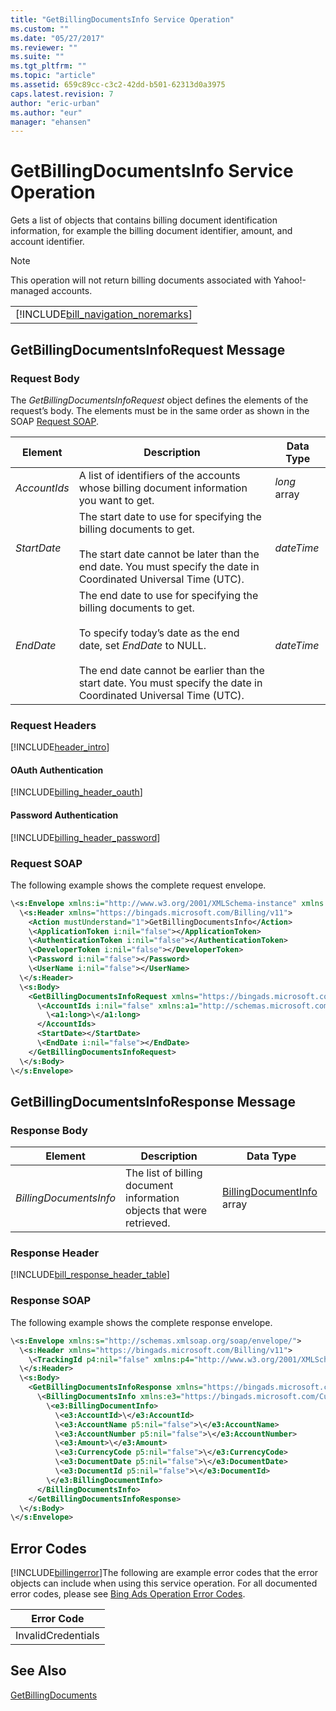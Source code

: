 ```yaml
---
title: "GetBillingDocumentsInfo Service Operation"
ms.custom: ""
ms.date: "05/27/2017"
ms.reviewer: ""
ms.suite: ""
ms.tgt_pltfrm: ""
ms.topic: "article"
ms.assetid: 659c89cc-c3c2-42dd-b501-62313d0a3975
caps.latest.revision: 7
author: "eric-urban"
ms.author: "eur"
manager: "ehansen"
---
```

# GetBillingDocumentsInfo Service Operation
Gets a list of objects that contains billing document identification information, for example the billing document identifier, amount, and account identifier.

> [!NOTE]
> This operation will not return billing documents associated with Yahoo!-managed accounts.

||
|-|
|[!INCLUDE[bill_navigation_noremarks](../billing-api/includes/bill-navigation-noremarks.md)]|

## <a name="request"></a>GetBillingDocumentsInfoRequest Message

### Request Body
The *GetBillingDocumentsInfoRequest* object defines the elements of the request’s body. The elements must be in the same order as shown in the SOAP [Request SOAP](#request_soap).

|Element|Description|Data Type|
|-----------|---------------|-------------|
|*AccountIds*|A list of identifiers of the accounts whose billing document information you want to get.|*long* array|
|*StartDate*|The start date to use for specifying the billing documents to get.<br /><br />The start date cannot be later than the end date. You must specify the date in Coordinated Universal Time (UTC).|*dateTime*|
|*EndDate*|The end date to use for specifying the billing documents to get.<br /><br />To specify today’s date as the end date, set *EndDate* to NULL.<br /><br />The end date cannot be earlier than the start date. You must specify the date in Coordinated Universal Time (UTC).|*dateTime*|

### Request Headers
[!INCLUDE[header_intro](../billing-api/includes/header-intro.md)]
#### OAuth Authentication
[!INCLUDE[billing_header_oauth](../billing-api/includes/billing-header-oauth.md)]
#### Password Authentication
[!INCLUDE[billing_header_password](../billing-api/includes/billing-header-password.md)]
### <a name="request_soap"></a>Request SOAP
The following example shows the complete request envelope.

```xml
\<s:Envelope xmlns:i="http://www.w3.org/2001/XMLSchema-instance" xmlns:s="http://schemas.xmlsoap.org/soap/envelope/">
  \<s:Header xmlns="https://bingads.microsoft.com/Billing/v11">
    <Action mustUnderstand="1">GetBillingDocumentsInfo</Action>
    \<ApplicationToken i:nil="false"></ApplicationToken>
    \<AuthenticationToken i:nil="false"></AuthenticationToken>
    \<DeveloperToken i:nil="false"></DeveloperToken>
    \<Password i:nil="false"></Password>
    \<UserName i:nil="false"></UserName>
  \</s:Header>
  \<s:Body>
    <GetBillingDocumentsInfoRequest xmlns="https://bingads.microsoft.com/Billing/v11">
      \<AccountIds i:nil="false" xmlns:a1="http://schemas.microsoft.com/2003/10/Serialization/Arrays">
        \<a1:long>\</a1:long>
      </AccountIds>
      <StartDate></StartDate>
      \<EndDate i:nil="false"></EndDate>
    </GetBillingDocumentsInfoRequest>
  \</s:Body>
\</s:Envelope>
```

## <a name="response"></a>GetBillingDocumentsInfoResponse Message

### <a name="Body_Elements"></a>Response Body

|Element|Description|Data Type|
|-----------|---------------|-------------|
|*BillingDocumentsInfo*|The list of billing document information objects that were retrieved.|[BillingDocumentInfo](../billing-api/billingdocumentinfo-data-object.md) array|

### <a name="Header_Elements"></a>Response Header
[!INCLUDE[bill_response_header_table](../billing-api/includes/bill-response-header-table.md)]
### Response SOAP
The following example shows the complete response envelope.

```xml
\<s:Envelope xmlns:s="http://schemas.xmlsoap.org/soap/envelope/">
  \<s:Header xmlns="https://bingads.microsoft.com/Billing/v11">
    \<TrackingId p4:nil="false" xmlns:p4="http://www.w3.org/2001/XMLSchema-instance"></TrackingId>
  \</s:Header>
  \<s:Body>
    <GetBillingDocumentsInfoResponse xmlns="https://bingads.microsoft.com/Billing/v11">
      \<BillingDocumentsInfo xmlns:e3="https://bingads.microsoft.com/Customer/v11/Entities" p5:nil="false" xmlns:p5="http://www.w3.org/2001/XMLSchema-instance">
        \<e3:BillingDocumentInfo>
          \<e3:AccountId>\</e3:AccountId>
          \<e3:AccountName p5:nil="false">\</e3:AccountName>
          \<e3:AccountNumber p5:nil="false">\</e3:AccountNumber>
          \<e3:Amount>\</e3:Amount>
          \<e3:CurrencyCode p5:nil="false">\</e3:CurrencyCode>
          \<e3:DocumentDate p5:nil="false">\</e3:DocumentDate>
          \<e3:DocumentId p5:nil="false">\</e3:DocumentId>
        \</e3:BillingDocumentInfo>
      </BillingDocumentsInfo>
    </GetBillingDocumentsInfoResponse>
  \</s:Body>
\</s:Envelope>
```

## <a name="errors"></a>Error Codes
[!INCLUDE[billingerror](../billing-api/includes/billingerror.md)]The following are example  error codes that the error objects can include when using this service operation. For all documented error codes, please see [Bing Ads Operation Error Codes](http://go.microsoft.com/fwlink/?LinkId=511884).

|Error Code|
|--------------|
|InvalidCredentials|

## See Also
[GetBillingDocuments](../billing-api/getbillingdocuments-service-operation.md)

